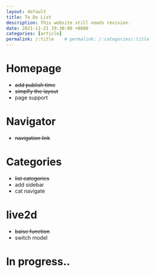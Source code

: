 ```yaml
---
layout: default
title: To Do List
description: This website still needs revision.
date: 2021-11-21 19:30:00 +0800
categories: [article]
permalink: /:title    # permalink: /:categories/:title
---
```


# Homepage
* <s>add publish time</s>
* <s>simplfy the layout</s>
* page support

# Navigator
* <s>navigation link</s>

# Categories
* <s>list categories</s>
* add sidebar
* cat navigate

# live2d
* <s>baisc function</s>
* switch model

# In progress..